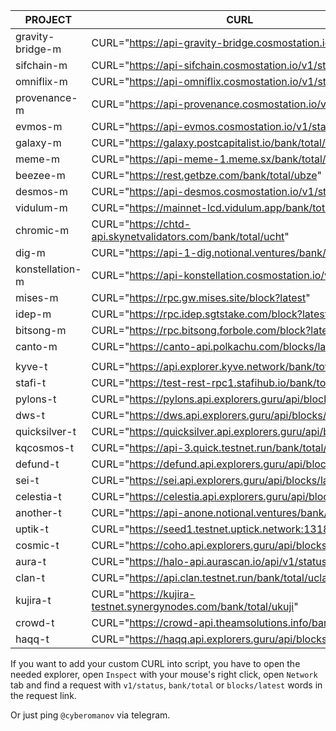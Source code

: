 **PROJECT** | **CURL** |
--- | --- |
gravity-bridge-m | CURL="https://api-gravity-bridge.cosmostation.io/v1/status" |
sifchain-m | CURL="https://api-sifchain.cosmostation.io/v1/status" |
omniflix-m | CURL="https://api-omniflix.cosmostation.io/v1/status" |
provenance-m | CURL="https://api-provenance.cosmostation.io/v1/status" |
evmos-m | CURL="https://api-evmos.cosmostation.io/v1/status" |
galaxy-m | CURL="https://galaxy.postcapitalist.io/bank/total/uglx" |
meme-m | CURL="https://api-meme-1.meme.sx/bank/total/umeme" |
beezee-m | CURL="https://rest.getbze.com/bank/total/ubze" |
desmos-m | CURL="https://api-desmos.cosmostation.io/v1/status" |
vidulum-m | CURL="https://mainnet-lcd.vidulum.app/bank/total/uvdl" |
chromic-m | CURL="https://chtd-api.skynetvalidators.com/bank/total/ucht" |
dig-m | CURL="https://api-1-dig.notional.ventures/bank/total/udig" |
konstellation-m | CURL="https://api-konstellation.cosmostation.io/v1/status" |
mises-m | CURL="https://rpc.gw.mises.site/block?latest" |
idep-m | CURL="https://rpc.idep.sgtstake.com/block?latest" |
bitsong-m | CURL="https://rpc.bitsong.forbole.com/block?latest" |
canto-m | CURL="https://canto-api.polkachu.com/blocks/latest" |
 | |
kyve-t | CURL="https://api.explorer.kyve.network/bank/total/tkyve" |
stafi-t | CURL="https://test-rest-rpc1.stafihub.io/bank/total/ufis" |
pylons-t | CURL="https://pylons.api.explorers.guru/api/blocks/latest" |
dws-t | CURL="https://dws.api.explorers.guru/api/blocks/latest" |
quicksilver-t | CURL="https://quicksilver.api.explorers.guru/api/blocks/latest" |
kqcosmos-t | CURL="https://api-3.quick.testnet.run/bank/total/uatom" |
defund-t | CURL="https://defund.api.explorers.guru/api/blocks/latest" |
sei-t | CURL="https://sei.api.explorers.guru/api/blocks/latest" |
celestia-t | CURL="https://celestia.api.explorers.guru/api/blocks/latest" |
another-t | CURL="https://api-anone.notional.ventures/bank/total/uan1" |
uptik-t | CURL="https://seed1.testnet.uptick.network:1318/bank/total" |
cosmic-t | CURL="https://coho.api.explorers.guru/api/blocks/latest" |
aura-t | CURL="https://halo-api.aurascan.io/api/v1/status" |
clan-t | CURL="https://api.clan.testnet.run/bank/total/uclan" |
kujira-t | CURL="https://kujira-testnet.synergynodes.com/bank/total/ukuji" |
crowd-t | CURL="https://crowd-api.theamsolutions.info/bank/total" |
haqq-t | CURL="https://haqq.api.explorers.guru/api/blocks/latest" |

If you want to add your custom CURL into script, you have to open the needed explorer, open `Inspect` with your mouse's right click, open `Network` tab and find a request with `v1/status`, `bank/total` or `blocks/latest` words in the request link. 

Or just ping `@cyberomanov` via telegram.
